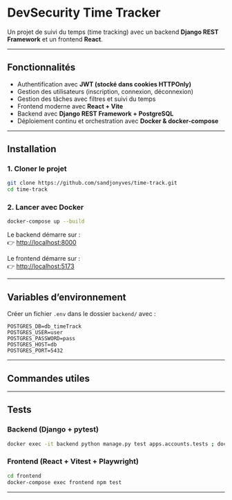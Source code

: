 # DevSecurity Time Tracker

Un projet de suivi du temps (time tracking) avec un backend **Django REST Framework** et un frontend **React**.

---

##  Fonctionnalités

- Authentification avec **JWT (stocké dans cookies HTTPOnly)**  
- Gestion des utilisateurs (inscription, connexion, déconnexion)  
- Gestion des tâches avec filtres et suivi du temps  
- Frontend moderne avec **React + Vite**  
- Backend  avec **Django REST Framework + PostgreSQL**  
- Déploiement continu et orchestration avec **Docker & docker-compose**

---

##  Installation

### 1. Cloner le projet
```bash
git clone https://github.com/sandjonyves/time-track.git
cd time-track
```

### 2. Lancer avec Docker
```bash
docker-compose up --build
```

Le backend démarre sur :  
👉 [http://localhost:8000](http://localhost:8000)  

Le frontend démarre sur :  
👉 [http://localhost:5173](http://localhost:5173)  

---

##  Variables d’environnement

Créer un fichier `.env` dans le dossier `backend/` avec :  
```env
POSTGRES_DB=db_timeTrack
POSTGRES_USER=user
POSTGRES_PASSWORD=pass
POSTGRES_HOST=db
POSTGRES_PORT=5432
```

---

##  Commandes utiles

---

##  Tests

### Backend (Django + pytest)
```bash
docker exec -it backend python manage.py test apps.accounts.tests ; docker exec -it backend python manage.py test apps.tasks.tests

```

### Frontend (React + Vitest + Playwright)
```bash
cd frontend
docker-compose exec frontend npm test
```
 ---
